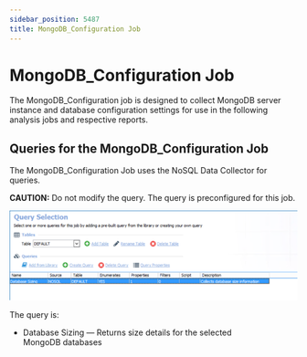```yaml
---
sidebar_position: 5487
title: MongoDB_Configuration Job
---
```


# MongoDB\_Configuration Job

The MongoDB\_Configuration job is designed to collect MongoDB server instance and database configuration settings for use in the following analysis jobs and respective reports.

## Queries for the MongoDB\_Configuration Job

The MongoDB\_Configuration Job uses the NoSQL Data Collector for queries.

**CAUTION:** Do not modify the query. The query is preconfigured for this job.

![Query Selection - Mongo DB](../../../../../../../../static/images/AccessAnalyzer_12.0/Content/Resources/Images/EnterpriseAuditor/Solutions/Databases/MongoDB/ConfigurationJob.png "Query Selection - Mongo DB")

The query is:

* Database Sizing — Returns size details for the selected MongoDB databases